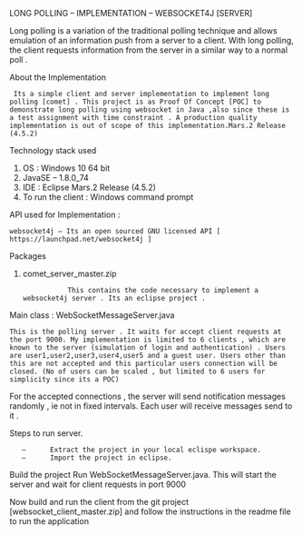 
 LONG POLLING – IMPLEMENTATION – WEBSOCKET4J [SERVER]

   Long polling is a variation of the traditional polling technique and allows emulation of an information push from a server to a client. With long polling, the client requests information from the server in a similar way to a normal poll .

  About the Implementation

     Its a simple client and server implementation to implement long polling [comet] . This project is as Proof Of Concept [POC] to demonstrate long polling using websocket in Java ,also since these is a test assignment with time constraint . A production quality implementation is out of scope of this implementation.Mars.2 Release (4.5.2)

  Technology stack used

1. OS : Windows 10 64 bit
2. JavaSE – 1.8.0_74
3. IDE : Eclipse Mars.2 Release (4.5.2)
4. To run the client : Windows command prompt  
  
  API used for Implementation : 
  
    websocket4j – Its an open sourced GNU licensed API [ https://launchpad.net/websocket4j ]
    
  Packages

1. comet_server_master.zip

                  This contains the code necessary to implement a websocket4j server . Its an eclipse project .
  
 Main class : WebSocketMessageServer.java

    This is the polling server . It waits for accept client requests at the port 9000. My implementation is limited to 6 clients , which are known to the server (simulation of login and authentication) . Users are user1,user2,user3,user4,user5 and a guest user. Users other than this are not accepted and this particular users connection will be closed. (No of users can be scaled , but limited to 6 users for simplicity since its a POC)

  For the accepted connections , the server will send notification messages randomly , ie not in fixed intervals. Each user will receive messages send to it . 

Steps to run server.

       –      Extract the project in your local eclispe workspace.    
       –      Import the project in eclipse.
       
Build the project
Run WebSocketMessageServer.java. This will start the server and wait for client requests in port 9000

Now build and run the client from the git project [websocket_client_master.zip] and follow the instructions in the readme file to run the application
